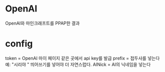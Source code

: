 # OpenAI
OpenAI와 마인크래프트를 PPAP한 결과

# config
token = OpenAI 마이 페이지 같은 곳에서 api key를 발급
prefix = 접두사를 넣는다 예: "시리야 " 띄어쓰기를 넣어야 더 자연스럽다.
AINick = AI의 닉네임을 넣는다
